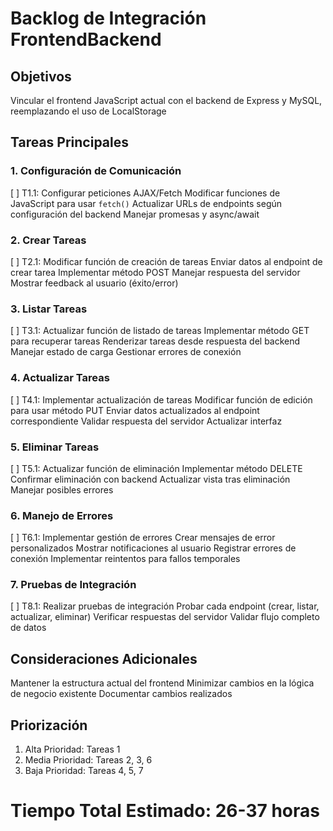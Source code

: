 # Backlog de Integración FrontendBackend

## Objetivos
Vincular el frontend JavaScript actual con el backend de Express y MySQL, reemplazando el uso de LocalStorage

## Tareas Principales

### 1. Configuración de Comunicación
 [ ] T1.1: Configurar peticiones AJAX/Fetch
   Modificar funciones de JavaScript para usar `fetch()`
   Actualizar URLs de endpoints según configuración del backend
   Manejar promesas y async/await

### 2. Crear Tareas
 [ ] T2.1: Modificar función de creación de tareas
   Enviar datos al endpoint de crear tarea
   Implementar método POST
   Manejar respuesta del servidor
   Mostrar feedback al usuario (éxito/error)

### 3. Listar Tareas
 [ ] T3.1: Actualizar función de listado de tareas
   Implementar método GET para recuperar tareas
   Renderizar tareas desde respuesta del backend
   Manejar estado de carga
   Gestionar errores de conexión

### 4. Actualizar Tareas
 [ ] T4.1: Implementar actualización de tareas
   Modificar función de edición para usar método PUT
   Enviar datos actualizados al endpoint correspondiente
   Validar respuesta del servidor
   Actualizar interfaz

### 5. Eliminar Tareas
 [ ] T5.1: Actualizar función de eliminación
   Implementar método DELETE
   Confirmar eliminación con backend
   Actualizar vista tras eliminación
   Manejar posibles errores

### 6. Manejo de Errores
 [ ] T6.1: Implementar gestión de errores
   Crear mensajes de error personalizados
   Mostrar notificaciones al usuario
   Registrar errores de conexión
   Implementar reintentos para fallos temporales

### 7. Pruebas de Integración
 [ ] T8.1: Realizar pruebas de integración
   Probar cada endpoint (crear, listar, actualizar, eliminar)
   Verificar respuestas del servidor
   Validar flujo completo de datos

## Consideraciones Adicionales
 Mantener la estructura actual del frontend
 Minimizar cambios en la lógica de negocio existente
 Documentar cambios realizados

## Priorización
1. Alta Prioridad: Tareas 1
2. Media Prioridad: Tareas 2, 3, 6
3. Baja Prioridad: Tareas 4, 5, 7

# Tiempo Total Estimado: 26-37 horas